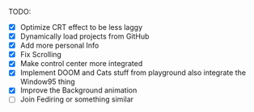 TODO:

- [X] Optimize CRT effect to be less laggy
- [X] Dynamically load projects from GitHub
- [X] Add more personal Info
- [X] Fix Scrolling
- [X] Make control center more integrated
- [X] Implement DOOM and Cats stuff from playground also integrate the Window95 thing
- [X] Improve the Background animation
- [ ] Join Fediring or something similar
